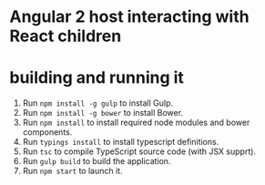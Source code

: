 # Angular 2 host interacting with React children

# building and running it

1. Run `npm install -g gulp` to install Gulp.
2. Run `npm install -g bower` to install Bower.
3. Run `npm install` to install required node modules and bower components.
4. Run `typings install` to install typescript definitions.
5. Run `tsc` to compile TypeScript source code (with JSX supprt).
6. Run `gulp build` to build the application.
7. Run `npm start` to launch it.
